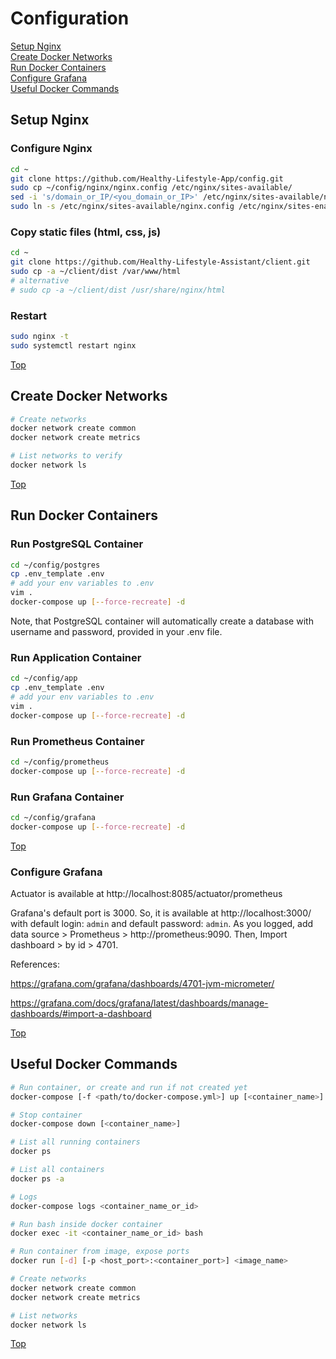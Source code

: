 # Configuration

[Setup Nginx](#setup-nginx)  
[Create Docker Networks](#create-docker-networks)    
[Run Docker Containers](#run-docker-containers)  
[Configure Grafana](#configure-grafana)  
[Useful Docker Commands](#useful-docker-commands)  

## Setup Nginx

### Configure Nginx

```sh
cd ~
git clone https://github.com/Healthy-Lifestyle-App/config.git
sudo cp ~/config/nginx/nginx.config /etc/nginx/sites-available/
sed -i 's/domain_or_IP/<you_domain_or_IP>' /etc/nginx/sites-available/nginx.config
sudo ln -s /etc/nginx/sites-available/nginx.config /etc/nginx/sites-enabled/
```

### Copy static files (html, css, js)

```sh
cd ~
git clone https://github.com/Healthy-Lifestyle-Assistant/client.git
sudo cp -a ~/client/dist /var/www/html
# alternative
# sudo cp -a ~/client/dist /usr/share/nginx/html
```

### Restart

```sh
sudo nginx -t
sudo systemctl restart nginx
```

[Top](#configuration)


## Create Docker Networks

```sh
# Create networks
docker network create common
docker network create metrics

# List networks to verify
docker network ls
```

[Top](#configuration)


## Run Docker Containers

### Run PostgreSQL Container

```sh
cd ~/config/postgres
cp .env_template .env
# add your env variables to .env
vim .
docker-compose up [--force-recreate] -d
```

Note, that PostgreSQL container will automatically create a database with username and password,
provided in your .env file.

### Run Application Container

```sh
cd ~/config/app
cp .env_template .env
# add your env variables to .env
vim .
docker-compose up [--force-recreate] -d
```

### Run Prometheus Container

```sh
cd ~/config/prometheus
docker-compose up [--force-recreate] -d
```

### Run Grafana Container

```sh
cd ~/config/grafana
docker-compose up [--force-recreate] -d
```

[Top](#configuration)


### Configure Grafana

Actuator is available at http://localhost:8085/actuator/prometheus

Grafana's default port is 3000. So, it is available at http://localhost:3000/
with default login: `admin` and default password: `admin`. As you logged, add data source > Prometheus > http://prometheus:9090.
Then, Import dashboard > by id > 4701.

References: 

https://grafana.com/grafana/dashboards/4701-jvm-micrometer/

https://grafana.com/docs/grafana/latest/dashboards/manage-dashboards/#import-a-dashboard

[Top](#configuration)


## Useful Docker Commands

```sh
# Run container, or create and run if not created yet
docker-compose [-f <path/to/docker-compose.yml>] up [<container_name>] [--force-recreate] [-d]

# Stop container
docker-compose down [<container_name>]

# List all running containers
docker ps

# List all containers
docker ps -a

# Logs
docker-compose logs <container_name_or_id>

# Run bash inside docker container
docker exec -it <container_name_or_id> bash

# Run container from image, expose ports
docker run [-d] [-p <host_port>:<container_port>] <image_name>

# Create networks
docker network create common
docker network create metrics

# List networks
docker network ls
```

[Top](#configuration)
